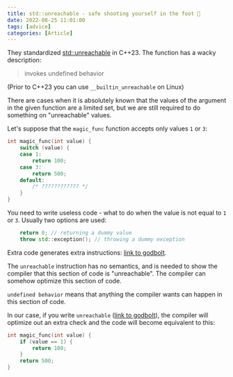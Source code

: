 ```yaml
---
title: std::unreachable - safe shooting yourself in the foot 🔫
date: 2022-08-25 11:01:00
tags: [advice]
categories: [Article]
---
```


They standardized [std::unreachable](https://en.cppreference.com/w/cpp/utility/unreachable)
in C++23. The function has a wacky description:
> invokes undefined behavior

(Prior to C++23 you can use `__builtin_unreachable` on Linux)

There are cases when it is absolutely known that the values of the argument in the given function
are a limited set, but we are still required to do something on "unreachable" values.

Let's suppose that the `magic_func` function accepts only values `1` or `3`:
```c++
int magic_func(int value) {
    switch (value) {
    case 1:
        return 100;
    case 3:
        return 500;
    default:
        /* ???????????? */
    }
}
```

You need to write useless code - what to do when the value is not equal to `1` or `3`. Usually two options are used:
```c++
    return 0; // returning a dummy value
    throw std::exception(); // throwing a dummy exception
```

Extra code generates extra instructions: [link to godbolt](https://godbolt.org/z/ncnsaMoeY).

The `unreachable` instruction has no semantics, and is needed to show the compiler that
this section of code is "unreachable". The compiler can somehow optimize this section of code.

`undefined behavior` means that anything the compiler wants can happen in this section of code.

In our case, if you write `unreachable` ([link to godbolt](https://godbolt.org/z/9qd5s7oeT)),
the compiler will optimize out an extra check and the code will become equivalent to this:
```c++
int magic_func(int value) {
    if (value == 1) {
        return 100;
    }
    return 500;
}
```
